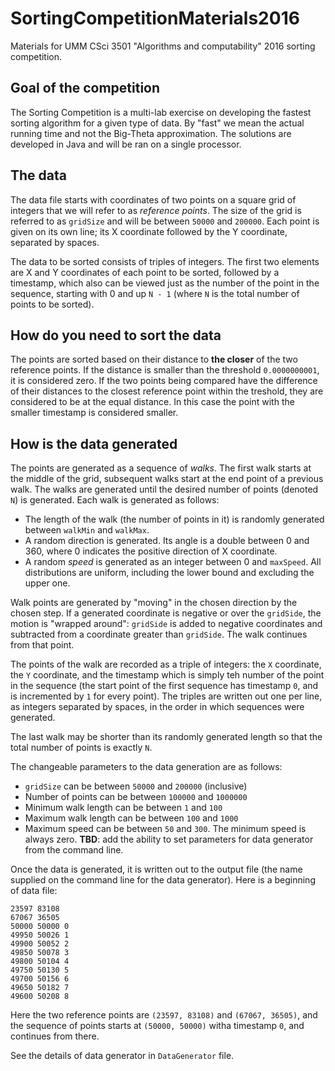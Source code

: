 # SortingCompetitionMaterials2016

Materials for UMM CSci 3501 "Algorithms and computability" 2016 sorting competition.

## Goal of the competition

The Sorting Competition is a multi-lab exercise on developing the fastest sorting algorithm for a given type of data. By "fast" we mean the actual running time and not the Big-Theta approximation. The solutions are developed in Java and will be ran on a single processor.

## The data

The data file starts with coordinates of two points on a square grid of integers that we will refer to as *reference points*. The size of the grid is referred to as `gridSize` and will be between `50000` and `200000`. Each point is given on its own line; its X coordinate followed by the Y coordinate, separated by spaces. 

The data to be sorted consists of triples of integers. The first two elements are X and Y coordinates of each point to be sorted, followed by a timestamp, which also can be viewed just as the number of the point in the sequence, starting with 0 and up `N - 1` (where `N` is the total number of points to be sorted). 

## How do you need to sort the data 

The points are sorted based on their distance to **the closer** of the two reference points. If the distance is smaller than the threshold `0.0000000001`, it is considered zero. If the two points being compared have the difference of their distances to the closest reference point within the treshold, they are considered to be at the equal distance. In this case the point with the smaller timestamp is considered smaller. 

## How is the data generated

The points are generated as a sequence of *walks*. The first walk starts at the middle of the grid, subsequent walks start at the end point of a previous walk. The walks are generated until the desired number of points (denoted `N`) is generated. Each walk is generated as follows:
* The length of the walk (the number of points in it) is randomly generated between `walkMin` and `walkMax`. 
* A random direction is generated. Its angle is a double between 0 and 360, where 0 indicates the positive direction of X coordinate.
* A random *speed* is generated as an integer between 0 and `maxSpeed`.
All distributions are uniform, including the lower bound and excluding the upper one. 

Walk points are generated by "moving" in the chosen direction by the chosen step. If a generated coordinate is negative or over the `gridSide`, the motion is "wrapped around": `gridSide` is added to negative coordinates and subtracted from a coordinate greater than `gridSide`. The walk continues from that point. 

The points of the walk are recorded as a triple of integers: the `X` coordinate, the `Y` coordinate, and the timestamp which is simply teh number of the point in the sequence (the start point of the first sequence has timestamp `0`, and is incremented by `1` for every point). The triples are written out one per line, as integers separated by spaces, in the order in which sequences were generated.  

The last walk may be shorter than its randomly generated length so that the total number of points is exactly `N`.  

The changeable parameters to the data generation are as follows: 
* `gridSize` can be between `50000` and `200000` (inclusive)
* Number of points can be between `100000` and `1000000`
* Minimum walk length can be between `1` and `100`
* Maximum walk length can be between `100` and `1000`
* Maximum speed can be between `50` and `300`. The minimum speed is always zero. 
**TBD**: add the ability to set parameters for data generator from the command line. 

Once the data is generated, it is written out to the output file (the name supplied on the command line for the data generator). Here is a beginning of data file:
```
23597 83108
67067 36505
50000 50000 0
49950 50026 1
49900 50052 2
49850 50078 3
49800 50104 4
49750 50130 5
49700 50156 6
49650 50182 7
49600 50208 8
```
Here the two reference points are `(23597, 83108)` and `(67067, 36505)`, and the sequence of points starts at `(50000, 50000)` witha  timestamp `0`, and continues from there. 

See the details of data generator in `DataGenerator` file. 



